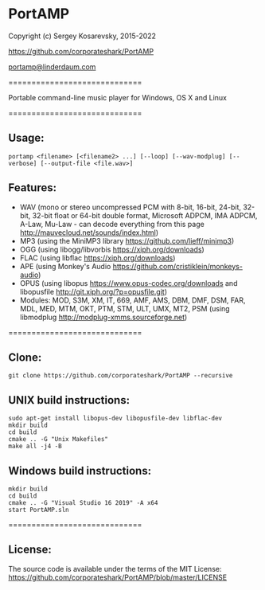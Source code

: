 PortAMP
=======

Copyright (c) Sergey Kosarevsky, 2015-2022

https://github.com/corporateshark/PortAMP

portamp@linderdaum.com

=============================

Portable command-line music player for Windows, OS X and Linux

=============================

Usage:
------

```
portamp <filename> [<filename2> ...] [--loop] [--wav-modplug] [--verbose] [--output-file <file.wav>]
```

Features:
---------

* WAV (mono or stereo uncompressed PCM with 8-bit, 16-bit, 24-bit, 32-bit, 32-bit float or 64-bit double format, Microsoft ADPCM, IMA ADPCM, A-Law, Mu-Law - can decode everything from this page http://mauvecloud.net/sounds/index.html)
* MP3 (using the MiniMP3 library https://github.com/lieff/minimp3)
* OGG (using libogg/libvorbis https://xiph.org/downloads)
* FLAC (using libflac https://xiph.org/downloads)
* APE (using Monkey's Audio https://github.com/cristiklein/monkeys-audio)
* OPUS (using libopus https://www.opus-codec.org/downloads and libopusfile http://git.xiph.org/?p=opusfile.git)
* Modules: MOD, S3M, XM, IT, 669, AMF, AMS, DBM, DMF, DSM, FAR, MDL, MED, MTM, OKT, PTM, STM, ULT, UMX, MT2, PSM (using libmodplug http://modplug-xmms.sourceforge.net)

=============================

Clone:
------------------------

```
git clone https://github.com/corporateshark/PortAMP --recursive
```

UNIX build instructions:
------------------------

```
sudo apt-get install libopus-dev libopusfile-dev libflac-dev
mkdir build
cd build
cmake .. -G "Unix Makefiles"
make all -j4 -B
```

Windows build instructions:
---------------------------

```
mkdir build
cd build
cmake .. -G "Visual Studio 16 2019" -A x64
start PortAMP.sln
```

=============================


License:
--------

The source code is available under the terms of the MIT License: https://github.com/corporateshark/PortAMP/blob/master/LICENSE

